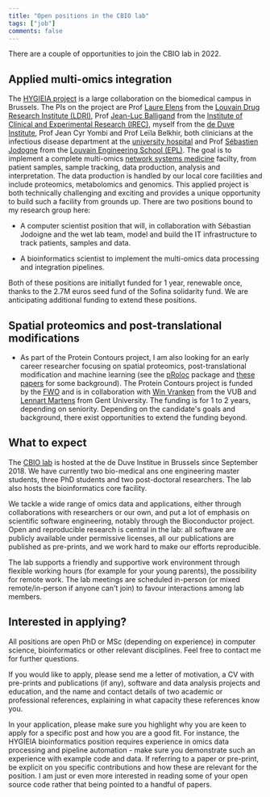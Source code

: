 ```yaml
---
title: "Open positions in the CBIO lab"
tags: ["job"]
comments: false
---
```


There are a couple of opportunities to join the CBIO lab in 2022.

## Applied multi-omics integration

The [HYGIEIA project](https://www.saintluc.be/fr/hygieia) is a large
collaboration on the biomedical campus in Brussels. The PIs on the
project are Prof [Laure
Elens](https://uclouvain.be/en/directories/laure.elens) from the
[Louvain Drug Research Institute
(LDRI)](https://uclouvain.be/en/research-institutes/ldri), Prof
[Jean-Luc
Balligand](https://uclouvain.be/en/research-institutes/irec/fath/jean-luc-balligand.html)
from the [Institute of Clinical and Experimental Research
(IREC)](https://uclouvain.be/en/research-institutes/irec), myself from
the [de Duve
Institute](https://www.deduveinstitute.be/computational-biology), Prof
Jean Cyr Yombi and Prof Leïla Belkhir, both clinicians at the
infectious disease department at the [university
hospital](https://www.saintluc.be/fr/medecine-interne) and Prof
[Sébastien Jodogne](https://www.linkedin.com/in/jodogne/) from the
[Louvain Engineering School
(EPL)](https://uclouvain.be/en/faculties/epl). The goal is to
implement a complete multi-omics [network systems
medicine](https://wires.onlinelibrary.wiley.com/doi/10.1002/wsbm.1489)
facilty, from patient samples, sample tracking, data production,
analysis and interpretation. The data production is handled by our
local core facilities and include proteomics, metabolomics and
genomics. This applied project is both technically challenging and
exciting and provides a unique opportunity to build such a facility
from grounds up. There are two positions bound to my research group
here:

- A computer scientist position that will, in collaboration with
  Sébastian Jodoigne and the wet lab team, model and build the IT
  infrastructure to track patients, samples and data.

- A bioinformatics scientist to implement the multi-omics data
  processing and integration pipelines.

Both of these positions are initiallyt funded for 1 year, renewable
once, thanks to the 2.7M euros seed fund of the Sofina solidarity
fund. We are anticipating additional funding to extend these
positions.

## Spatial proteomics and post-translational modifications

- As part of the Protein Contours project, I am also looking for an
  early career researcher focusing on spatial proteomics,
  post-translational modification and machine learning (see the
  [pRoloc](https://bioconductor.org/packages/pRoloc) package and
  [these](https://pubmed.ncbi.nlm.nih.gov/24413670/)
  [papers](https://journals.plos.org/ploscompbiol/article?id=10.1371/journal.pcbi.1006516)
  for some background). The Protein Contours project is funded by the
  [FWO](https://www.fwo.be/en/) and is in collaboration with [Win
  Vranken](https://we.vub.ac.be/en/wim-vranken) from the VUB and
  [Lennart Martens](https://www.compomics.com/people/lennart-martens/)
  from Gent University. The funding is for 1 to 2 years, depending on
  seniority. Depending on the candidate's goals and background, there
  exist opportunities to extend the funding beyond.

## What to expect

The [CBIO lab](https://lgatto.github.io/cbio-lab/) is hosted at the de
Duve Institue in Brussels since September 2018. We have currently two
bio-medical ans one engineering master students, three PhD students
and two post-doctoral researchers. The lab also hosts the
bioinformatics core facility.

We tackle a wide range of omics data and applications, either through
collaborations with researchers or our own, and put a lot of emphasis
on scientific software engineering, notably through the Bioconductor
project. Open and reproducible research is central in the lab: all
software are publicly available under permissive licenses, all our
publications are published as pre-prints, and we work hard to make our
efforts reproducible.

The lab supports a friendly and supportive work environment through
flexible working hours (for example for your young parents), the
possibility for remote work. The lab meetings are scheduled in-person
(or mixed remote/in-person if anyone can't join) to favour
interactions among lab members.

## Interested in applying?

All positions are open PhD or MSc (depending on experience) in
computer science, bioinformatics or other relevant disciplines. Feel
free to contact me for further questions.

If you would like to apply, please send me a letter of motivation, a
CV with pre-prints and publications (if any), software and data
analysis projects and education, and the name and contact details of
two academic or professional references, explaining in what capacity
these references know you.

In your application, please make sure you highlight why you are keen
to apply for a specific post and how you are a good fit. For instance,
the HYGIEIA bioinformatics position requires experience in omics data
processing and pipeline automation - make sure you demonstrate such an
experience with example code and data. If referring to a paper or
pre-print, be explicit on you specific contributions and how these are
relevant for the position. I am just or even more interested in
reading some of your open source code rather that being pointed to a
handful of papers.
